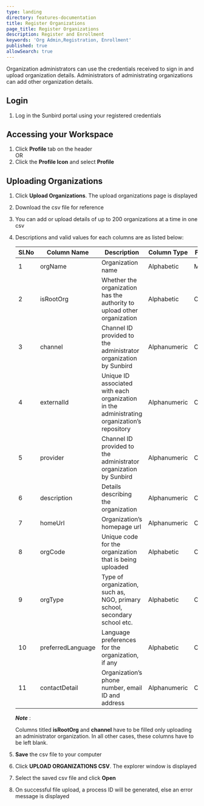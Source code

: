 ```yaml
---
type: landing
directory: features-documentation
title: Register Organizations
page_title: Register Organizations
description: Register and Enrollment
keywords: 'Org Admin,Registration, Enrollment'
published: true
allowSearch: true
---
```


Organization administrators can use the credentials received to sign in and upload organization details. Administrators of administrating organizations can add other organization details.

## Login

1. Log in the Sunbird portal using your registered credentials

## Accessing your Workspace

1. Click **Profile** tab on the header <br/> OR
2. Click the **Profile Icon** and select **Profile**

## Uploading Organizations

1. Click **Upload Organizations**. The upload organizations page is displayed
2. Download the csv file for reference
3. You can add or upload details of up to 200 organizations at a time in one csv
4. Descriptions and valid values for each columns are as listed below:

	Sl.No |Column Name  |Description  |Column Type  |Field Type |Valid Values
	------|-------------|-------------|-------------|-----------|-------------
	1 |orgName  |Organization name  |Alphabetic |Mandatory
	2 |isRootOrg  |Whether the  organization has the authority to upload other organization |Alphabetic |Conditional  |TRUE, FALSE
	3 |channel  |Channel ID provided to the administrator organization by Sunbird |Alphanumeric |Conditional  |
	4 |externalId |Unique ID associated with each organization in the administrating  organization’s repository |Alphanumeric |Optional |
	5 |provider |Channel ID provided to the administrator organization by Sunbird |Alphanumeric |Optional |
	6 |description  |Details describing  the organization |Alphanumeric |Optional |
	7 |homeUrl  |Organization’s homepage url  |Alphanumeric |Optional |
	8 |orgCode  |Unique code for the organization that is being uploaded  |Alphabetic |Optional |
	9 |orgType  |Type of organization, such as, NGO, primary school, secondary school etc.  |Alphabetic |Optional
	10  |preferredLanguage  |Language preferences for the organization, if any  |Alphabetic |Optional |English, Gujarati, Hindi, Kannada, Marathi, Punjabi, Tamil, Telugu
	11  |contactDetail  |Organization’s phone number, email ID and address  |Alphanumeric |Optional | 'address':'address','phone':'xxxxxxxx','fax':'xxxxx'

	***Note*** : 
	
	Columns titled **isRootOrg** and **channel** have to be filled only uploading an administrator organization. In all other cases, these columns have to be left blank. 

5. **Save** the csv file to your computer
6. Click **UPLOAD ORGANIZATIONS CSV**. The explorer window is displayed
7. Select the saved csv file and click **Open**
8. On successful file upload, a process ID will be generated, else an error message is displayed
























   

